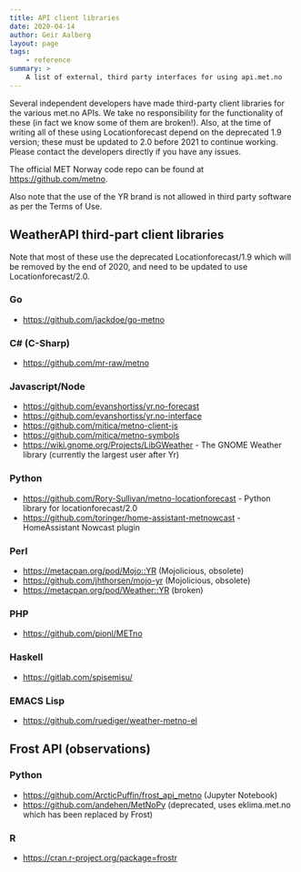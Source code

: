 ```yaml
---
title: API client libraries
date: 2020-04-14
author: Geir Aalberg
layout: page
tags:
    - reference
summary: >
    A list of external, third party interfaces for using api.met.no
---
```


Several independent developers have made third-party client libraries for
the various met.no APIs. We take no responsibility for the functionality
of these (in fact we know some of them are broken!). Also, at the time of
writing all of these using Locationforecast depend on the deprecated 1.9 version;
these must be updated to 2.0 before 2021 to continue working.
Please contact the developers directly if you have any issues.

The official MET Norway code repo can be found at <https://github.com/metno>.

Also note that the use of the YR brand is not allowed in third party software
as per the Terms of Use.

## WeatherAPI third-part client libraries

Note that most of these use the deprecated Locationforecast/1.9 which will be removed
by the end of 2020, and need to be updated to use Locationforecast/2.0.

### Go

- <https://github.com/jackdoe/go-metno>

### C# (C-Sharp)

- <https://github.com/mr-raw/metno>

### Javascript/Node

- <https://github.com/evanshortiss/yr.no-forecast>
- <https://github.com/evanshortiss/yr.no-interface>
- <https://github.com/mitica/metno-client-js>
- <https://github.com/mitica/metno-symbols>
- <https://wiki.gnome.org/Projects/LibGWeather> - The GNOME Weather library (currently the largest user after Yr)

### Python

- <https://github.com/Rory-Sullivan/metno-locationforecast> - Python library for locationforecast/2.0
- <https://github.com/toringer/home-assistant-metnowcast> - HomeAssistant Nowcast plugin

### Perl

- <https://metacpan.org/pod/Mojo::YR> (Mojolicious, obsolete)
- <https://github.com/jhthorsen/mojo-yr> (Mojolicious, obsolete)
- <https://metacpan.org/pod/Weather::YR> (broken)

### PHP

- <https://github.com/pionl/METno>

### Haskell

- <https://gitlab.com/spisemisu/>

### EMACS Lisp

- <https://github.com/ruediger/weather-metno-el>

## Frost API (observations)

### Python

- <https://github.com/ArcticPuffin/frost_api_metno> (Jupyter Notebook)
- <https://github.com/andehen/MetNoPy> (deprecated, uses eklima.met.no which has been replaced by Frost)

### R

- <https://cran.r-project.org/package=frostr>

